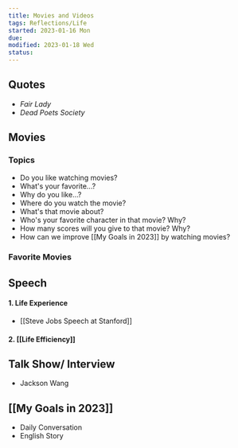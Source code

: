 ```yaml
---
title: Movies and Videos
tags: Reflections/Life   
started: 2023-01-16 Mon
due: 
modified: 2023-01-18 Wed
status: 
---
```

## Quotes
- *Fair Lady*
- *Dead Poets Society*
## Movies
### Topics
- Do you like watching movies?
- What's your favorite...?
- Why do you like...?
- Where do you watch the movie?
- What's that movie about?
- Who's your favorite character in that movie? Why?
- How many scores will you give to that movie? Why? 
- How can we improve [[My Goals in 2023]] by watching movies?
### Favorite Movies
## Speech
#### 1. Life Experience 
- [[Steve Jobs Speech at Stanford]]
#### 2. [[Life Efficiency]]
## Talk Show/ Interview
- Jackson Wang
## [[My Goals in 2023]]
- Daily Conversation
- English Story